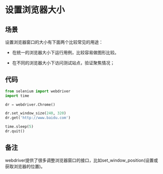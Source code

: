 设置浏览器大小
==============

场景
----
设置浏览器窗口的大小有下面两个比较常见的用途：

* 在统一的浏览器大小下运行用例，比较容易做图形比较。

* 在不同的浏览器大小下访问测试站点，验证聚焦情况；

代码
----

```python
from selenium import webdriver
import time

dr = webdriver.Chrome()

dr.set_window_size(240, 320)
dr.get('http://www.baidu.com')

time.sleep(5)
dr.quit()

```

备注
----

webdriver提供了很多调整浏览器窗口的接口，比如set_window_position(设置或获取浏览器的位置)。

